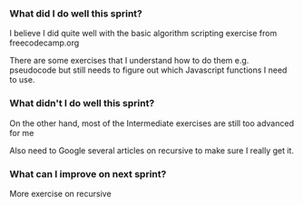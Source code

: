 <h3>What did I do well this sprint?</h3>

<p>
    I believe I did quite well with the basic algorithm scripting
    exercise from freecodecamp.org
</p>
<p>
    There are some exercises that I understand how to do them e.g. pseudocode but still needs to figure out which 
    Javascript functions I need to use.
</p>

<h3>What didn't I do well this sprint?</h3>

<p>
    On the other hand, most of the Intermediate exercises are still too advanced for me
</p>
<p>
    Also need to Google several articles on recursive to make sure I really get it.
</p>


<h3>What can I improve on next sprint?</h3>

<p>More exercise on recursive</p>